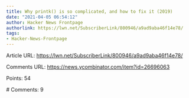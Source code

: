 ```yaml
---
title: Why printk() is so complicated, and how to fix it (2019)
date: "2021-04-05 06:54:12"
author: Hacker News Frontpage
authorlink: https://lwn.net/SubscriberLink/800946/a9ad9aba46f14e78/
tags:
- Hacker-News-Frontpage
---
```


<p>Article URL: <a href="https://lwn.net/SubscriberLink/800946/a9ad9aba46f14e78/">https://lwn.net/SubscriberLink/800946/a9ad9aba46f14e78/</a></p>
<p>Comments URL: <a href="https://news.ycombinator.com/item?id=26696063">https://news.ycombinator.com/item?id=26696063</a></p>
<p>Points: 54</p>
<p># Comments: 9</p>
